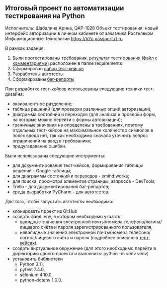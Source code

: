 ## Итоговый проект по автоматизации тестирования на Python
Исполнитель: Шабалина Арина, QAP-1028
Объект тестирования: новый интерфейс авторизации в личном кабинете от заказчика Ростелеком Информационные Технологии https://b2c.passport.rt.ru

В рамках задания:
1. Были протестированы требования, [результат тестирования (файл с комментариями)](https://github.com/arina-sh/RST_tests/tree/master/requirements) расположен в папке requirements
2. Сформирован [набор тест-кейсов](https://docs.google.com/spreadsheets/d/1oM1kWKwHLAVKJbyuSus9zOkwEqD3Ml9twRvwUUMruWM/edit?usp=sharing)
3. Разработаны [автотесты](https://github.com/arina-sh/RST_tests/tree/master/tests)
4. Сформированы [баг-репорты](https://trello.com/invite/b/kCanOTx4/ATTIdacb1c391e0bb4a09e56f1e879a4949059260CBE/баги-формы-авторизации-в-лк-ростелеком)

При разработке тест-кейсов использованы следующие техники тест-дизайна:
- эквивалентное разделение;
- таблица решений (для проверки различных опций авторизации);
- диаграмма состояний и переходов (для анализа и проверки форм, на которые можно перейти с формы авторизации);
- граничные значения не определены в требованиях, поэтому отдельных тест-кейсов на максимальное количество символов в полях ввода нет, так как необходимо сначала уточнить вопрос ограничений на ввод в требованиях;
- предугадавание ошибки.

Были использованы следующие инструменты:
- для документирования тест-кейсов, формирования таблицы решений - Google таблицы;
- для диаграммы состояний и переходов - xmind.works;
- для поиска, просмотра элементов страницы, запросов - DevTools;
- Trello - для документирования баг-репортов;
- среда разработки PyCharm - для автотестов.

Для того, чтобы запустить автотесты необходимо:
  * клонировать проект из GitHub
  * создать файл .env, в котором необходимо указать
    - валидные значения электронной почты/номера телефона/логина/лицевого счёта и пароля зарегистрированного пользователя,
    - невалидные значения электронной почты/номера телефона/логина/лицевого счёта и пароля (подробнее описано в [тест-кейсах](https://docs.google.com/spreadsheets/d/1oM1kWKwHLAVKJbyuSus9zOkwEqD3Ml9twRvwUUMruWM/edit?usp=sharing)).
  * создать виртуальное окружение (для этого необходимо перейти в директорию своего проекта и выполнить: python -m venv venv)
  * установить библиотеки
    - Python 3.11,
    - pytest 7.4.0,
    - selenium 4.10.0,
    - python-dotenv 1.0.0.
